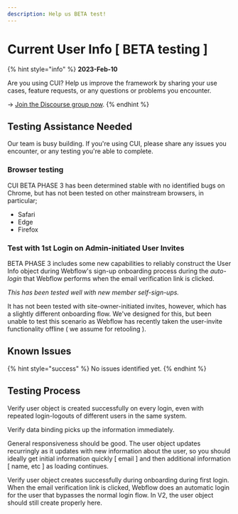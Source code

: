 ```yaml
---
description: Help us BETA test!
---
```


# Current User Info \[ BETA testing ]

{% hint style="info" %}
**2023-Feb-10**

Are you using CUI? Help us improve the framework by sharing your use cases, feature requests, or any questions or problems you encounter.

\-> [Join the Discourse group now](https://sygnal-attr.discourse.group/).
{% endhint %}

## Testing Assistance Needed

Our team is busy building. If you're using CUI, please share any issues you encounter, or any testing you're able to complete.

### Browser testing

CUI BETA PHASE 3 has been determined stable with no identified bugs on Chrome, but has not been tested on other mainstream browsers, in particular;

* Safari
* Edge
* Firefox

### Test with 1st Login on Admin-initiated User Invites

BETA PHASE 3 includes some new capabilities to reliably construct the User Info object during Webflow's sign-up onboarding process during the _auto-login_ that Webflow performs when the email verification link is clicked.&#x20;

_This has been tested well with new member self-sign-ups._&#x20;

It has not been tested with site-owner-initiated invites, however, which has a slightly different onboarding flow. We've designed for this, but been unable to test this scenario as Webflow has recently taken the user-invite functionality offline ( we assume for retooling ).&#x20;

## Known Issues

{% hint style="success" %}
No issues identified yet.
{% endhint %}

## Testing Process

Verify user object is created successfully on every login, even with repeated login-logouts of different users in the same system.&#x20;

Verify data binding picks up the information immediately.&#x20;

General responsiveness should be good. The user object updates recurringly as it updates with new information about the user, so you should ideally get initial information quickly \[ email ] and then additional information \[ name, etc ] as loading continues.

Verify user object creates successfully during onboarding during first login. When the email verification link is clicked, Webflow does an automatic login for the user that bypasses the normal login flow. In V2, the user object should still create properly here. &#x20;

